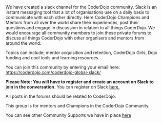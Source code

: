 We have created a slack channel for the CoderDojo community. Slack is an
instant messaging tool that a lot of organisations use on a daily basis
to communicate with each other directly. Here CoderDojo Champions and
Mentors from all over the world share their experiences, post their
questions and engage in discussion in relation to all things CoderDojo.
We would encourage all community members to join these private forums to
discuss all things CoderDojo with other organisers and mentors from
around the world.

Topics can include; mentor acquisition and retention, CoderDojo Girls,
Dojo funding and cool tools and learning resources.

You can join this community by entering your email here:
<https://coderdojo.com/coderdojo-global-slack/>

**Please Note: You will have to register and create an account on Slack
to join in the conversation.** You can register on Slack
[here.](https://coderdojoglobal.slack.com/)

All posts in the forums should be related to CoderDojo.

This group is for mentors and Champions in the CoderDojo Community.

You can see other Community Supports we have in place
[here](Community_Support.md)
